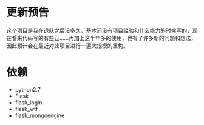 # 更新预告
这个项目是我在退队之后没多久，基本还没有项目经验和什么能力的时候写的，现在看来代码写的有些丑......再加上这半年多的使用，也有了许多新的问题和想法，因此预计会在最近对此项目进行一遍大规模的重构。

# 依赖
- python2.7
- Flask
- flask_login
- flask_wtf
- flask_mongoengine
